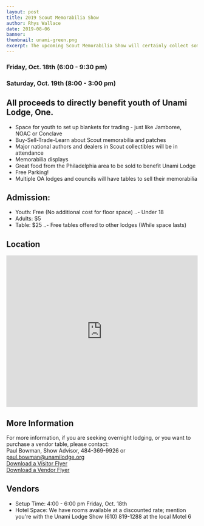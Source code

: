 ```yaml
---
layout: post
title: 2019 Scout Memorabilia Show
author: Rhys Wallace
date: 2019-08-06
banner:
thumbnail: unami-green.png
excerpt: The upcoming Scout Memorabilia Show will certainly collect some attention!
---
```


### Friday, Oct. 18th (6:00 - 9:30 pm)  
### Saturday, Oct. 19th (8:00 - 3:00 pm)  

**All proceeds to directly benefit youth of Unami Lodge, One.**
------

- Space for youth to set up blankets for trading - just like Jamboree, NOAC or Conclave
- Buy-Sell-Trade-Learn about Scout memorabilia and patches
- Major national authors and dealers in Scout collectibles will be in attendance
- Memorabilia displays
- Great food from the Philadelphia area to be sold to benefit Unami Lodge
- Free Parking!
- Multiple OA lodges and councils will have tables to sell their memorabilia

## Admission: 
- Youth: Free (No additional cost for floor space)
..- Under 18
- Adults: $5
- Table: $25
..- Free tables offered to other lodges (While space lasts)

## Location
<iframe src="https://www.google.com/maps/embed?pb=!1m18!1m12!1m3!1d3044.7510670828583!2d-75.63540848422399!3d40.259063279383724!2m3!1f0!2f0!3f0!3m2!1i1024!2i768!4f13.1!3m3!1m2!1s0x89c6866294ff6d37%3A0x5afa506377848f95!2sNorth+End+Fire+Co!5e0!3m2!1sen!2sus!4v1565139971988!5m2!1sen!2sus" width="100%" height="400" frameborder="0" class="mt-3" allowfullscreen></iframe>

## More Information
For more information, if you are seeking overnight lodging, or you want to purchase a vendor table, please contact:  
Paul Bowman, Show Advisor, 484-369-9926 or paul.bowman@unamilodge.org  
[Download a Visitor Flyer](/files/2019_Scout-Memorabilia-Show_Visitor.pdf)  
[Download a Vendor Flyer](/files/2019_Scout-Memorabilia-Show_Vendor.pdf)

## Vendors
- Setup Time: 4:00 - 6:00 pm Friday, Oct. 18th
- Hotel Space: We have rooms available at a discounted rate; mention you're with the Unami Lodge Show (610) 819-1288 at the local Motel 6
